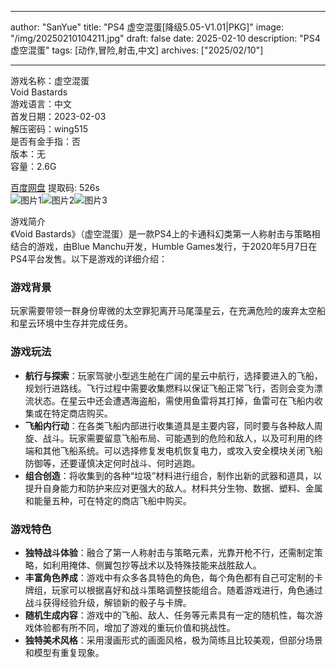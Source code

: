 
---
author: "SanYue"
title: "PS4 虚空混蛋[降级5.05-V1.01|PKG]"
image: "/img/20250210104211.jpg"
draft: false
date: 2025-02-10
description: "PS4 虚空混蛋"
tags: [动作,冒险,射击,中文]
archives: ["2025/02/10"]

---

游戏名称：虚空混蛋   
Void Bastards    
游戏语言：中文  
首发日期：2023-02-03  
解压密码：wing515  
是否有金手指：否  
版本：无   
容量：2.6G

[百度网盘](https://pan.baidu.com/s/1EpJv1l-NZS4e4TUk-mQ3EA) 提取码: 526s  
![图片1](/img/51dbc5.jpg)![图片2](/img/288f2c.jpg)![图片3](/img/6da6ed.jpg)  

游戏简介  
《Void Bastards》（虚空混蛋）是一款PS4上的卡通科幻类第一人称射击与策略相结合的游戏，由Blue Manchu开发，Humble Games发行，于2020年5月7日在PS4平台发售。以下是游戏的详细介绍：

### 游戏背景
玩家需要带领一群身份卑微的太空罪犯离开马尾藻星云，在充满危险的废弃太空船和星云环境中生存并完成任务。

### 游戏玩法
- **航行与探索**：玩家驾驶小型逃生舱在广阔的星云中航行，选择要进入的飞船，规划行进路线。飞行过程中需要收集燃料以保证飞船正常飞行，否则会变为漂流状态。在星云中还会遭遇海盗船，需使用鱼雷将其打掉，鱼雷可在飞船内收集或在特定商店购买。
- **飞船内行动**：在各类飞船内部进行收集道具是主要内容，同时要与各种敌人周旋、战斗。玩家需要留意飞船布局、可能遇到的危险和敌人，以及可利用的终端和其他飞船系统。可以选择修复发电机恢复电力，或攻入安全模块关闭飞船防御等，还要谨慎决定何时战斗、何时逃跑。
- **组合创造**：将收集到的各种“垃圾”材料进行组合，制作出新的武器和道具，以提升自身能力和防护来应对更强大的敌人。材料共分生物、数据、塑料、金属和能量五种，可在特定的商店飞船中购买。

### 游戏特色
- **独特战斗体验**：融合了第一人称射击与策略元素，光靠开枪不行，还需制定策略，如利用掩体、侧翼包抄等战术以及特殊技能来战胜敌人。
- **丰富角色养成**：游戏中有众多各具特色的角色，每个角色都有自己可定制的卡牌组，玩家可以根据喜好和战斗策略调整技能组合。随着游戏进行，角色通过战斗获得经验升级，解锁新的骰子与卡牌。
- **随机生成内容**：游戏中的飞船、敌人、任务等元素具有一定的随机性，每次游戏体验都有所不同，增加了游戏的重玩价值和挑战性。
- **独特美术风格**：采用漫画形式的画面风格，极为简练且比较美观，但部分场景和模型有重复现象。
